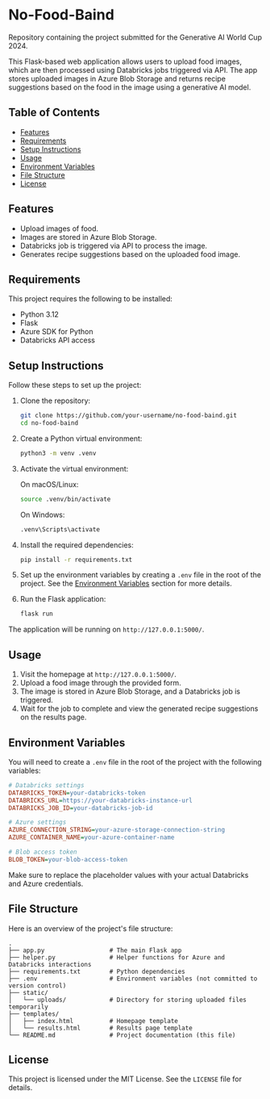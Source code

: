 
# No-Food-Baind

Repository containing the project submitted for the Generative AI World Cup 2024.

This Flask-based web application allows users to upload food images, which are then processed using Databricks jobs triggered via API. The app stores uploaded images in Azure Blob Storage and returns recipe suggestions based on the food in the image using a generative AI model.

## Table of Contents
- [Features](#features)
- [Requirements](#requirements)
- [Setup Instructions](#setup-instructions)
- [Usage](#usage)
- [Environment Variables](#environment-variables)
- [File Structure](#file-structure)
- [License](#license)

## Features
- Upload images of food.
- Images are stored in Azure Blob Storage.
- Databricks job is triggered via API to process the image.
- Generates recipe suggestions based on the uploaded food image.
  
## Requirements
This project requires the following to be installed:
- Python 3.12
- Flask
- Azure SDK for Python
- Databricks API access

## Setup Instructions

Follow these steps to set up the project:

1. Clone the repository:
   ```bash
   git clone https://github.com/your-username/no-food-baind.git
   cd no-food-baind
   ```

2. Create a Python virtual environment:
   ```bash
   python3 -m venv .venv
   ```

3. Activate the virtual environment:

   On macOS/Linux:
   ```bash
   source .venv/bin/activate
   ```

   On Windows:
   ```bash
   .venv\Scripts\activate
   ```

4. Install the required dependencies:
   ```bash
   pip install -r requirements.txt
   ```

5. Set up the environment variables by creating a `.env` file in the root of the project. See the [Environment Variables](#environment-variables) section for more details.

6. Run the Flask application:
   ```bash
   flask run
   ```

The application will be running on `http://127.0.0.1:5000/`.

## Usage

1. Visit the homepage at `http://127.0.0.1:5000/`.
2. Upload a food image through the provided form.
3. The image is stored in Azure Blob Storage, and a Databricks job is triggered.
4. Wait for the job to complete and view the generated recipe suggestions on the results page.

## Environment Variables

You will need to create a `.env` file in the root of the project with the following variables:

```ini
# Databricks settings
DATABRICKS_TOKEN=your-databricks-token
DATABRICKS_URL=https://your-databricks-instance-url
DATABRICKS_JOB_ID=your-databricks-job-id

# Azure settings
AZURE_CONNECTION_STRING=your-azure-storage-connection-string
AZURE_CONTAINER_NAME=your-azure-container-name

# Blob access token
BLOB_TOKEN=your-blob-access-token
```

Make sure to replace the placeholder values with your actual Databricks and Azure credentials.

## File Structure

Here is an overview of the project's file structure:

```
.
├── app.py                  # The main Flask app
├── helper.py               # Helper functions for Azure and Databricks interactions
├── requirements.txt        # Python dependencies
├── .env                    # Environment variables (not committed to version control)
├── static/
│   └── uploads/            # Directory for storing uploaded files temporarily
├── templates/
│   ├── index.html          # Homepage template
│   └── results.html        # Results page template
└── README.md               # Project documentation (this file)
```

## License

This project is licensed under the MIT License. See the `LICENSE` file for details.
